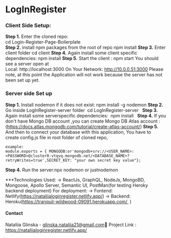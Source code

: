 # LogInRegister

### Client Side Setup:
**Step 1.** Enter the cloned repo:<br>
cd Login-Register-Page-Boilerplate<br>
**Step 2.** install npm packages from the root of repo 
npm install 
**Step 3.** Enter client folder 
cd client
**Step 4.** Again install some client specific dependencies: 
npm install
**Step 5.** Start the client : 
npm start
You should see a server open at  
Local:   http://localhost:3000
On Your Network:  http://10.0.0.51:3000
Please note, at this point the Application will not work because the server has not been set up yet.

### Server side Set up
**Step 1.** Install nodemon if it does not exist:
npm install -g nodemon
**Step 2.** Go inside LogInRegister-server folder
 cd LogInRegister-server  
**Step 3.** Again install some serverspecific dependencies: 
npm install  
**Step 4.** If you don't have Mongo DB account ,you can create Mongo DB Atlas account :
(https://docs.atlas.mongodb.com/tutorial/create-atlas-account/)
**Step 5.** And then to connect your database with this application, You have to create config.js file in root folder of cloned repo,

```
example:
module.exports = { MONGODB:or'mongodb+srv://<USER_NAME>:<PASSWORD>@cluster0-vtqvq.mongodb.net/<DATABASE_NAME>?retryWrites=true',SECRET_KEY: "your own secret key value"};
```  

**Step 4.**  Run the server:npx nodemon or justnodemon
  
***Technologies Used:
-> ReactJs, GraphQL, NodeJs, MongoBD, Mongoose, Apollo Server, Semantic UI, PostMan(for testing Heroky backend deployment)
For deployment:
-> Fontend: Netlify(https://nataliialoginregister.netlify.app/)
-> Backend: Heroku(https://tranquil-wildwood-09091.herokuapp.com/  )

#### Contact

Nataliia Glinska - glinska.nataliia21@gmail.com📩
Project Link : https://nataliialoginregister.netlify.app/
